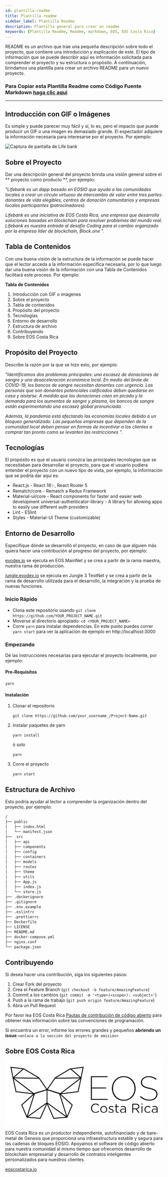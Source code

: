 ```yaml
---
id: plantilla-readme
title: Plantilla readme
sidebar_label: Plantilla Readme
description: Plantilla general para crear un readme
keywords: [Plantilla Readme, Readme, markdown, EOS, EOS Costa Rica]
---
```


README es un archivo que trae una pequeña descripción sobre todo el proyecto, que contiene una introducción y explicación de este. El tipo de información que se puede describir aquí es información solicitada para comprender el proyecto y su estructura o propósito. A continuación, brindamos una plantilla para crear un archivo README para un nuevo proyecto.


### Para Copiar esta Plantilla Readme como Código Fuente Markdown [haga clic aquí](./plantilla-readme-codigo-fuente.md)

***

## Introducción con GIF o Imágenes

Es simple y puede parecer muy fácil y sí, lo es, pero el impacto que puede producir un GIF o una imagen es demasiado grande. El espectador adquiere la información necesaria para interesarse por el proyecto. Por ejemplo:

![Captura de pantalla de Life bank](/img/life-bank.webp)

## Sobre el Proyecto

Dar una descripción general del proyecto brinda una visión general sobre el ** proyecto como producto **, por ejemplo:

*"Lifebank es un dapp basado en EOSIO que ayuda a las comunidades locales a crear un círculo virtuoso de intercambio de valor entre tres partes: donantes de vida elegibles, centros de donación comunitarios y empresas locales participantes (patrocinadores).*

*Lifebank es una iniciativa de EOS Costa Rica, una empresa que desarrolla soluciones basadas en blockchain para resolver problemas del mundo real. Lifebank es nuestra entrada al desafío Coding para el cambio organizado por la empresa líder de blockchain, Block.one ".*

## Tabla de Contenidos
Con una buena visión de la estructura de la información se puede hacer que el lector acceda a la información específica necesaria, por lo que luego dar una buena visión de la información con una Tabla de Contenidos facilitará este proceso. Por ejemplo:

**Tabla de Contenidos**
1. Introducción con GIF o imágenes
2. Sobre el proyecto
3. Tabla de contenidos
4. Propósito del proyecto
5. Tecnologías
6. Entorno de desarrollo
7. Estructura de archivo
8. Contribuyendo
9. Sobre EOS Costa Rica

## Propósito del Proyecto

Describe la razón por la que se hizo esto, por ejemplo:

*"Identificamos dos problemas principales: una escasez de donaciones de sangre y una desaceleración económica local. En medio del brote de COVID-19, los bancos de sangre necesitan donantes con urgencia. Las personas que son donantes potenciales calificados deben quedarse en casa y aislarse. A medida que las donaciones caen en picado y la demanda para los aumentos de sangre y plasma, los bancos de sangre están experimentando una escasez global pronunciada.*

*Además, la pandemia está afectando las economías locales debido a un bloqueo generalizado. Las pequeñas empresas que dependen de la comunidad local deben pensar en formas de incentivar a los clientes a comprar tan pronto como se levanten las restricciones ".*

## Tecnologías
El propósito es que el usuario conozca las principales tecnologías que se necesitaban para desarrollar el proyecto, para que el usuario pudiera entender el proyecto con un nuevo tipo de vista, por ejemplo, la información que se podría dar aquí es:


- React.js - React 18✨, React Router 5
- Rematch/core - Rematch a Redux Framework
- Material-ui/core - React components for faster and easier web development universal-authenticator-library - A library for allowing apps to easily use different auth providers
- Lint - ESlint
- Styles - Material-UI Theme (customizable)


## Entorno de Desarrollo

Especifique dónde se desarrolló el proyecto, en caso de que alguien más quiera hacer una contribución al progreso del proyecto, por ejemplo:

[evodex.io](https://evodex.io/exchange) se ejecuta en EOS MainNet y se crea a partir de la rama maestra, nuestra rama de producción.

[jungle.evodex.io](https://jungle.evodex.io/) se ejecuta en Jungle 3 TestNet y se crea a partir de la rama de desarrollo utilizada para el desarrollo, la integración y la prueba de nuevas funciones.

### Inicio Rápido

- Clona este repositorio usando `git clone https://github.com/YOUR_PROJECT_NAME.git`
- Moverse al directorio apropiado: `cd <YOUR_PROJECT_NAME>`
- Corre `yarn` para instalar dependencias. En este punto puedes correr `yarn start` para ver la aplicación de ejemplo en http://localhost:3000

### Empezando
Dé las instrucciones necesarias para ejecutar el proyecto localmente, por ejemplo:

#### **Pre-Requisitos**

`
yarn
`

#### **Instalación**

1. Clonar el repositorio

    `
    git clone https://github.com/your_username_/Project-Name.git
    `
2. Instalar paquetes de yarn

    `
    yarn install
    `

    ó solo

    `
    yarn
    `
3. Corre el proyecto
    
    `
    yarn start
    `

## Estructura de Archivo
Esto podría ayudar al lector a comprender la organización dentro del proyecto, por ejemplo:

```text title="modificar"
/
├── public
│   ├── index.html
│   └── manifest.json
├──  src
│   ├── api
│   ├── components
│   ├── config
│   ├── containers
│   ├── models
│   ├── routes
│   ├── theme
│   ├── utils
│   ├── App.js
│   ├── index.js
│   └── store.js
├── .dockerignore
├── .gitignore
├── .env.example
├── .eslintrc
├── .prettierrc
├── Dockerfile
├── LICENSE
├── README.md
├── docker-compose.yml
├── nginx.conf
└── package.json
```

## Contribuyendo

Si desea hacer una contribución, siga los siguientes pasos:

1. Crear Fork del proyecto
1. Crea el Feature Branch (`git checkout -b feature/AmazingFeature`)
1. Commit a los cambios (`git commit -m '<type>(<scope>): <subject>'`)
1. Push a la rama de trabajo (`git push origin feature/AmazingFeature`)
1. Abra un Pull Request

Por favor lea EOS Costa Rica [Pautas de contribución de código abierto](https://guias.eoscostarica.io/docs/pautas-para-codigo-abierto/) para obtener más información sobre las convenciones de programación.

Si encuentra un error, informe los errores grandes y pequeños **abriendo un issue** `<enlace a la sección del proyecto de emisión>`


## Sobre EOS Costa Rica

<div style={{ display: "block", textAlign: "center" }}>
    <img style={{ width: "40%" }} src="https://raw.githubusercontent.com/eoscostarica/.github/master/.github/workflows/images/eos-costa-rica-logo.png" />
</div>

EOS Costa Rica es un productor independiente, autofinanciado y de bare-metal de Genesis que proporciona una infraestructura estable y segura para las cadenas de bloques EOSIO. Apoyamos el software de código abierto para nuestra comunidad al mismo tiempo que ofrecemos desarrollo de blockchain empresarial y desarrollo de contratos inteligentes personalizados para nuestros clientes.

[eoscostarica.io](https://eoscostarica.io/)